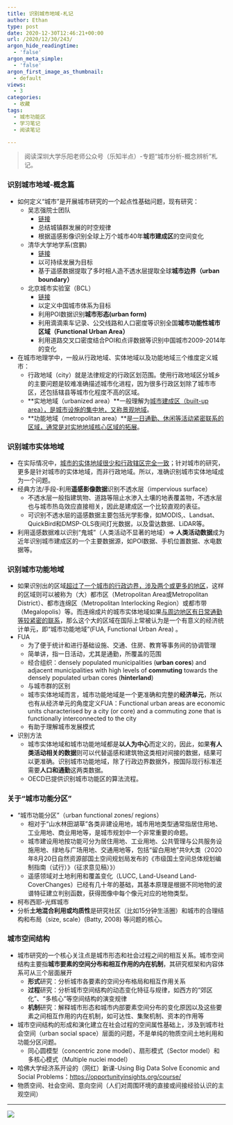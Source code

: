 ```yaml
---
title: 识别城市地域-札记
author: Ethan
type: post
date: 2020-12-30T12:46:21+00:00
url: /2020/12/30/243/
argon_hide_readingtime:
  - 'false'
argon_meta_simple:
  - 'false'
argon_first_image_as_thumbnail:
  - default
views:
  - 3
categories:
  - 收藏
tags:
  - 城市功能区
  - 学习笔记
  - 阅读笔记

---
```

> 阅读深圳大学乐阳老师公众号（乐知半点）-专题“城市分析-概念辨析”札记。

<!--more-->

### 识别城市地域-概念篇
- 如何定义“城市”是开展城市研究的一个起点性基础问题，现有研究：
	- 吴志强院士团队
		- [链接](https://mp.weixin.qq.com/s?__biz=MjM5Nzc3MjYwMQ==&mid=2650659413&idx=2&sn=95e0e6a2c6b60c79b8e68cd101602b3d)
		- 总结城镇群发展的时空规律
		- 根据遥感影像识别全球上万个城市40年**城市建成区**的空间变化
	- 清华大学地学系(宫鹏)
		- [链接](https://iopscience.iop.org/article/10.1088/1748-9326/ab9be3)
		- 以可持续发展为目标
		- 基于遥感数据提取了多时相人造不透水层提取全球**城市边界（urban boundary）**
	- 北京城市实验室（BCL）
		- [链接](https://mp.weixin.qq.com/s/0C4Vk-TFsyV0k3nrDOJpNg)
		- 以定义中国城市体系为目标
		- 利用POI数据识别**城市形态(urban form)**
		- 利用滴滴乘车记录、公交线路和人口密度等识别全国**城市功能性城市区域（Functional Urban Area）**
		- 利用道路交叉口密度结合POI和点评数据等识别中国城市2009-2014年的变化
- 在城市地理学中，一般从行政地域、实体地域以及功能地域三个维度定义城市：
	- 行政地域（city）就是法律规定的行政区划范围。使用行政地域区分城乡的主要问题是较难准确描述城市化进程，因为很多行政区划除了城市市区，还包括辖县等城市化程度不高的区域。
	- **实地地域（urbanized area）**一般理解为<u>城市建成区（built-up area），是城市设施的集中地，又称景观地域</u>。
	- **功能地域（metropolitan area）**是<u>一日通勤、休闲等活动紧密联系的区域，通常是对实地地域核心区域的拓展</u>。

### 识别城市实体地域
- 在实际情况中，<u>城市的实体地域很少和行政辖区完全一致</u>；针对城市的研究，更多是针对城市的实体地域，而非行政地域。所以，准确识别城市实体地域成为一个问题。
- 经典方法/手段-利用**遥感影像数据**识别不透水层（impervious surface）
	- 不透水层一般指建筑物、道路等阻止水渗入土壤的地表覆盖物，不透水层也与城市热岛效应直接相关，因此是建成区一个比较直观的表征。
	- 可识别不透水层的遥感数据主要包括光学影像，如MODIS,、Landsat、QuickBird和DMSP-OLS夜间灯光数据，以及雷达数据、LiDAR等。
- 利用遥感数据难以识别“鬼城”（人类活动不显著的地域）=> **人类活动数据**成为近年识别城市建成区的一个主要数据源，如POI数据、手机位置数据、水电数据等。

### 识别城市功能地域
- 如果识别出的区域<u>超过了一个城市的行政边界，涉及两个或更多的地区</u>，这样的区域则可以被称为（大）都市区（Metropolitan Area或Metropolitan District）、都市连绵区（Metropolitan Interlocking Region）或都市带（Megalopolis）等。而连绵成片的城市实体地域如果<u>与周边地区有日常通勤等较紧密的联系</u>，那么这个大的区域在国际上常被认为是一个有意义的经济统计单元，即“城市功能地域”(FUA, Functional Urban Area) 。
- FUA
	- 为了便于统计和进行基础设施、交通、住房、教育等事务间的协调管理
	- 简单讲，指一日活动，尤其是通勤，所覆盖的范围
	- 经合组织：densely populated municipalities (**urban cores**) and adjacent municipalities with high levels of **commuting** towards the densely populated urban cores (**hinterland**)
	- 与城市群的区别
	- 城市实体地域而言，城市功能地域是一个更准确和完整的**经济单元**，所以也有从经济单元的角度定义FUA：Functional urban areas are economic units characterised by a city (or core) and a commuting zone that is functionally interconnected to the city
	- 有助于理解城市发展模式
- 识别方法
	- 城市实体地域和城市功能地域都是**以人为中心**而定义的，因此，如果**有人类活动相关的数据**则可以代替遥感和建筑物这类相对间接的数据，结果可以更准确。识别城市功能地域，除了行政边界数据外，按国际现行标准还需要**人口和通勤**这两类数据。
	- OECD已提供识别城市功能区的算法流程。

### 关于“城市功能分区”
- “城市功能分区”（urban functional zones/ regions）
	- 相对于“山水林田湖草”各类非建设用地，城市用地类型通常指居住用地、工业用地、商业用地等，是城市规划中一个非常重要的命题。
	- 城市建设用地按功能可分为居住用地、工业用地、公共管理与公共服务设施用地、绿地与广场用地、交通用地等，包括“留白用地”共9大类（2020年8月20日自然资源部国土空间规划局发布的《市级国土空间总体规划编制指南（试行）》（征求意见稿）》）
	- 遥感领域对土地利用和覆盖变化（LUCC, Land-Useand Land-CoverChanges）已经有几十年的基础，其基本原理是根据不同地物的波谱特征建立判别函数，获得图像中每个像元对应的地物类型。
- 柯布西耶-光辉城市
- 分析**土地混合利用或均质性**是研究社区（比如15分钟生活圈）和城市的合理结构和布局（size, scale）(Batty, 2008) 等问题的核心。
### 城市空间结构
- 城市研究的一个核心关注点是城市形态和社会过程之间的相互关系。城市空间结构主要指**城市要素的空间分布和相互作用的内在机制**，其研究框架和内容体系可从三个层面展开
	- **形式**研究：分析城市各要素的空间分布格局和相互作用关系
	- **过程**研究：分析城市空间结构的动态变化特征与规律，如西方的“郊区化”、“多核心”等空间结构的演变规律
	- **机制**研究：解释城市形态和城市内部要素空间分布的变化原因以及这些要素之间相互作用的内在机制，如可达性、集聚机制、资本的作用等
- 城市空间结构的形成和演化建立在社会过程的空间属性基础上，涉及到城市社会空间（urban social space）层面的问题，不是单纯的物质空间土地利用和功能分区问题。
	- 同心圆模型（concentric zone model）、扇形模式（Sector model）和多核心模式（Multiple nuclei model）
- 哈佛大学经济系开设的（网红）新课-Using Big Data Solve Economic and Social Problems：https://opportunityinsights.org/course/
- 物质空间、社会空间、意向空间（人们对周围环境的直接或间接经验认识的主观空间）

------------
![](https://cdn.jsdelivr.net/gh/xunhs/image_host@master/PicX/20201230215254.png)



